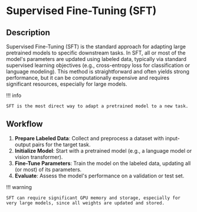 # Supervised Fine-Tuning (SFT)

## Description

Supervised Fine-Tuning (SFT) is the standard approach for adapting large pretrained models to specific downstream tasks.
In SFT, all or most of the model's parameters are updated using labeled data, typically via standard supervised learning objectives (e.g., cross-entropy loss for classification or language modeling). This method is straightforward and often yields strong performance, but it can be computationally expensive and requires significant resources, especially for large models.

!!! info

    SFT is the most direct way to adapt a pretrained model to a new task.

## Workflow

1. **Prepare Labeled Data**: Collect and preprocess a dataset with input-output pairs for the target task.
2. **Initialize Model**: Start with a pretrained model (e.g., a language model or vision transformer).
3. **Fine-Tune Parameters**: Train the model on the labeled data, updating all (or most) of its parameters.
4. **Evaluate**: Assess the model's performance on a validation or test set.

!!! warning

    SFT can require significant GPU memory and storage, especially for very large models, since all weights are updated and stored.
